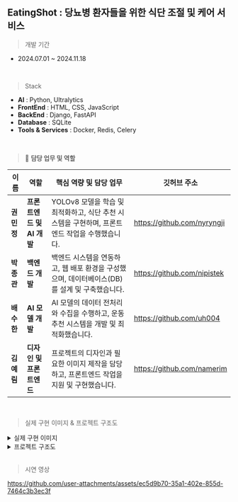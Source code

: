 ## EatingShot : 당뇨병 환자들을 위한 식단 조절 및 케어 서비스

> 개발 기간 
- 2024.07.01 ~ 2024.11.18
<br>

> Stack
- **AI** : Python, Ultralytics
- **FrontEnd** :  HTML, CSS, JavaScript
- **BackEnd** : Django, FastAPI 
- **Database** : SQLite 
- **Tools & Services** : Docker, Redis, Celery
<br>

> 📌 **담당 업무 및 역할**

| **이름**       | **역할**                | **핵심 역량 및 담당 업무**                                                   | **깃허브 주소**                     |
|----------------|------------------------|----------------------------------------------------------------------------|------------------------------------|
| **권민정**     | **프론트엔드 및 AI 개발** | YOLOv8 모델을 학습 및 최적화하고, 식단 추천 시스템을 구현하며, 프론트엔드 작업을 수행했습니다. | https://github.com/nyryngji     |
| **박종관**     | **백엔드 개발**         | 백엔드 시스템을 연동하고, 웹 배포 환경을 구성했으며, 데이터베이스(DB)를 설계 및 구축했습니다. | https://github.com/nipistek          |
| **배수한**     | **AI 모델 개발**       | AI 모델의 데이터 전처리와 수집을 수행하고, 운동 추천 시스템을 개발 및 최적화했습니다.        | https://github.com/uh004               |
| **김예림**     | **디자인 및 프론트엔드** | 프로젝트의 디자인과 필요한 이미지 제작을 담당하고, 프론트엔드 작업을 지원 및 구현했습니다.    | https://github.com/namerim          |

<br>


> 실제 구현 이미지 & 프로젝트 구조도

<details>
    <summary>실제 구현 이미지</summary>

<img src="https://github.com/user-attachments/assets/9cc049be-cb91-4582-a67e-7b14183b6408"  width="700" height="400"/>

</details>


<details>
    <summary>프로젝트 구조도</summary>

<img src="https://github.com/user-attachments/assets/97465d90-0a8c-464a-839a-9bb8daac97c4"  width="600" height="300"/>

</details>

<br>

> 시연 영상

https://github.com/user-attachments/assets/ec5d9b70-35a1-402e-855d-7464c3b3ec3f



